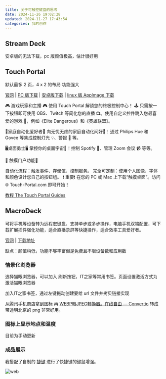 ```yaml
---
title: 关于可触控键盘的思考
date: 2024-11-26 19:02:28
updated: 2024-11-27 17:43:54
categories: 我的创作
---
```


## Stream Deck

安卓版的无法下载，pc 版颜值极高，估计很好用

## Touch Portal

默认最多 2 页，4 x 2 的布局
功能强大

[官网](https://www.touch-portal.com) | [PC 版下载](https://www.touch-portal.com/downloads/TouchPortal_Setup_release.exe) | [安卓版下载](https://play.google.com/store/apps/details?id=rils.apps.touchportal) | [linux 版 AppImage 下载](https://www.touch-portal.com/downloads/releases/linux/TouchPortal.AppImage)

🎮 游戏玩家和主播 🎮
使用 Touch Portal 解锁您的终极控制中心！ 🕹️ 只需按一下按钮即可使用 OBS、Twitch 等简化您的直播 📺。使用自定义控件跳入您最喜爱的游戏 🎲，例如《Elite Dangerous》和《英雄联盟》。

<!-- more -->

🏡家庭自动化爱好者🏡
向无忧无虑的家庭自动化问好👋！通过 Philips Hue 和 Govee 等集成控制灯光 💡、警报 🔔 等。

🖥️桌面勇士🖥️
掌控你的桌面宇宙🌌！控制 Spotify 🎵、管理 Zoom 会议 📹 等等。

🚀 触摸门户功能🚀

自动化流程：触发事件、存储值、控制服务。
完全可定制：使用个人图像、字体和颜色设计您自己的按钮组。
❗ 重要❗
在您的 PC 或 Mac 上下载“触摸桌面”。访问 🌐 Touch-Portal.com 即可开始！

[教程 The Touch Portal Guides](https://www.touch-portal.com/blog/post/tutorials/get_started_with_touch_portal.php)

## MacroDeck

可将手机等设备转为远程宏键盘，支持单步或多步操作，电脑手机双端配置，可下载扩展插件强化功能，适合直播录屏等快捷操作，适合效率工具爱好者。

[官网](https://macrodeck.org) | [下载地址](https://github.com/Macro-Deck-App/Macro-Deck/releases)

缺点：颜值稍低，功能不够丰富但是免费且不限设备数和应用数

### 情景化浏览器

选择猫眼浏览器，可以加入 刷新按钮，IT之家等常用书签。页面设置激活方式为激活猫眼浏览器

加入IT之家书签，通过左键拖动创建要给 url 文件并拷贝链接实现

从腾讯手机商店拿到图标 再 [WEBP轉JPEG轉換器。在线自由 — Convertio](https://convertio.co/zh/webp-jpeg/) 转成带透明北京的 png 非常好用。

### 图标上显示地点和温度

目前为手动更新

### 成品展示

我搭配了自制的 [捷键](http://acc8226.test.upcdn.net/) 进行了快捷键的键鼠增强。

![web](https://img.picgo.net/2024/11/27/web455b95ddf2269e92.webp)
